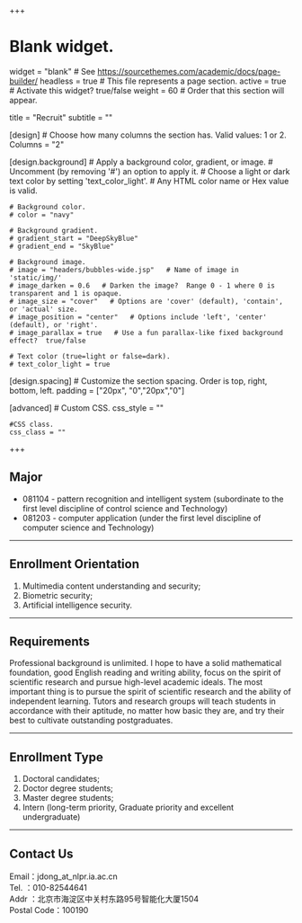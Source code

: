 +++
# Blank widget.
widget = "blank"  # See https://sourcethemes.com/academic/docs/page-builder/
headless = true  # This file represents a page section.
active = true  # Activate this widget? true/false
weight = 60  # Order that this section will appear.

title = "Recruit"
subtitle = ""

[design]
	# Choose how many columns the section has. Valid values: 1 or 2.
	Columns = "2"
	
[design.background]
	# Apply a background color, gradient, or image.
	# Uncomment (by removing '#') an option to apply it.
	# Choose a light or dark text color by setting 'text_color_light'.
	# Any HTML color name or Hex value is valid.
	
	# Background color.
	# color = "navy"
	
	# Background gradient.
	# gradient_start = "DeepSkyBlue"
	# gradient_end = "SkyBlue"
	
	# Background image.
	# image = "headers/bubbles-wide.jsp"   # Name of image in 'static/img/'
	# image_darken = 0.6   # Darken the image?  Range 0 - 1 where 0 is transparent and 1 is opaque.
	# image_size = "cover"   # Options are 'cover' (default), 'contain', or 'actual' size.
	# image_position = "center"   # Options include 'left', 'center' (default), or 'right'.
	# image_parallax = true   # Use a fun parallax-like fixed background effect?  true/false
	
	# Text color (true=light or false=dark).
	# text_color_light = true
	
[design.spacing]
	# Customize the section spacing. Order is top, right, bottom, left.
	padding = ["20px", "0","20px","0"]

[advanced]
	# Custom CSS.
	css_style = ""
	
	#CSS class.
	css_class = ""

+++

<h2>Major</h2>

- 081104 - pattern recognition and intelligent system (subordinate to the first level discipline of control science and Technology)    
- 081203 - computer application (under the first level discipline of computer science and Technology)

<hr/>
<h2>Enrollment Orientation</h2>


1. Multimedia content understanding and security;
2. Biometric security;
3. Artificial intelligence security.    
<hr/>
<h2>Requirements</h2>

<p>    Professional background is unlimited. I hope to have a solid mathematical foundation, good English reading and writing ability, focus on the spirit of scientific research and pursue high-level academic ideals. The most important thing is to pursue the spirit of scientific research and the ability of independent learning. Tutors and research groups will teach students in accordance with their aptitude, no matter how basic they are, and try their best to cultivate outstanding postgraduates.</p>

<hr/>

<h2>Enrollment Type</h2>


1. Doctoral candidates;
2. Doctor degree students;
3. Master degree students;
4. Intern (long-term priority, Graduate priority and excellent undergraduate)

<hr/>

<h2>Contact Us</h2>

Email：jdong_at_nlpr.ia.ac.cn    
Tel. ：010-82544641    
Addr ：北京市海淀区中关村东路95号智能化大厦1504    
Postal Code：100190